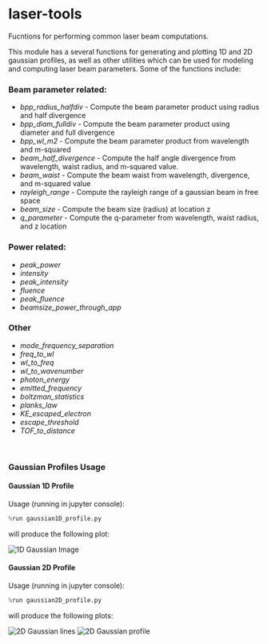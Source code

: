 # laser-tools

Fucntions for performing common laser beam computations.

This module has a several functions for generating and plotting 1D and 2D gaussian profiles, as well as other utilities which can be used for modeling and computing laser beam parameters.  Some of the functions include:

### Beam parameter related:

  - *bpp_radius_halfdiv*   - Compute the beam parameter product using radius and half divergence
  - *bpp_diam_fulldiv*     - Compute the beam parameter product using diameter and full divergence
  - *bpp_wl_m2*            - Compute the beam parameter product from wavelength and m-squared
  - *beam_half_divergence* - Compute the half angle divergence from wavelength, waist radius, and m-squared value.
  - *beam_waist*           - Compute the beam waist from wavelength, divergence, and m-squared value
  - *rayleigh_range*       - Compute the rayleigh range of a gaussian beam in free space
  - *beam_size*            - Compute the beam size (radius) at location z
  - *q_parameter*          - Compute the q-parameter from wavelength, waist radius, and z location
  
### Power related:
- *peak_power*
- *intensity*
- *peak_intensity*
- *fluence*
- *peak_fluence*
- *beamsize_power_through_app* 

### Other
- *mode_frequency_separation*
- *freq_to_wl*
- *wl_to_freq*
- *wl_to_wavenumber*
- *photon_energy*
- *emitted_frequency*
- *boltzman_statistics*
- *planks_law*
- *KE_escaped_electron*
- *escape_threshold*
- *TOF_to_distance*

<br>
<h3>Gaussian Profiles Usage<//h3>

<h4>Gaussian 1D Profile</h4>

Usage (running in jupyter console): 
```python
%run gaussian1D_profile.py
```
will produce the following plot:

![1D Gaussian Image](/images/gaussian1D_image.png)

<h4>Gaussian 2D Profile</h4>

Usage (running in jupyter console): 
```python
%run gaussian2D_profile.py
```
will produce the following plots:

![2D Gaussian lines](/images/gaussian2D_lines.png)
![2D Gaussian profile](/images/gaussian2D_image.png)


